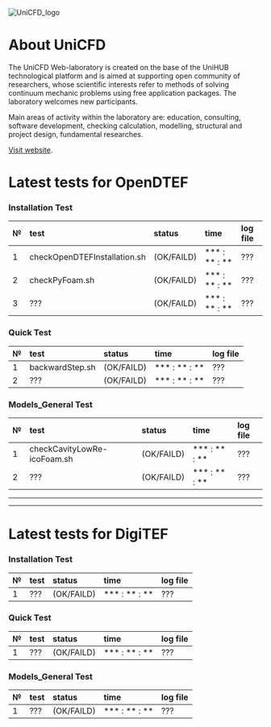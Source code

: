 ![UniCFD_logo](https://raw.githubusercontent.com/VatutinKirill/UniCFD-Lab-Testing/master/docs/small_final_compact.png)

# About UniCFD

The UniCFD Web-laboratory is created on the base of the UniHUB technological platform and is aimed at supporting open community of researchers, whose scientific interests refer to methods of solving continuum mechanic problems using free application packages. The laboratory welcomes new participants.

Main areas of activity within the laboratory are: education, consulting, software development, checking calculation, modelling, structural and project design, fundamental researches.


[Visit website](https://unicfd.ru/en/).


# Latest tests for OpenDTEF

### Installation Test

| № | test                         | status     | time          | log file |
|:--|:-----------------------------|:-----------|:--------------|:---------|
|  1| checkOpenDTEFInstallation.sh | (OK/FAILD) | *** : ** : ** |    ???   |
|  2| checkPyFoam.sh               | (OK/FAILD) | *** : ** : ** |    ???   |
|  3| ??? | (OK/FAILD) | *** : ** : ** | ??? |

### Quick Test

| № | test            |   status   |      time     | log file |
|:--|:----------------|:-----------|:--------------|:---------|
|  1| backwardStep.sh | (OK/FAILD) | *** : ** : ** |    ???   |
|  2|  ??? | (OK/FAILD) | *** : ** : ** |    ???   |

### Models_General Test

| № | test                        | status     | time          | log file    |
|:--|:----------------------------|:-----------|:--------------|:------------|
|  1| checkCavityLowRe-icoFoam.sh | (OK/FAILD) | *** : ** : ** |     ???     |
|  2| ??? | (OK/FAILD) | *** : ** : ** | ??? |

* * *
***

# Latest tests for DigiTEF

### Installation Test

| № | test |   status   |      time     | log file |
|:--|:-----|:-----------|:--------------|:---------|
|  1|  ??? | (OK/FAILD) | *** : ** : ** |    ???   |

### Quick Test

| № | test |  status    |      time     | log file |
|:--|:-----|:-----------|:--------------|:---------|
|  1|  ??? | (OK/FAILD) | *** : ** : ** |    ???   |

### Models_General Test

| № | test |   status   |      time     | log file |
|:--|:-----|:-----------|:--------------|:---------|
|  1|  ??? | (OK/FAILD) | *** : ** : ** |    ???   |



